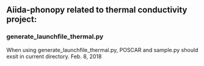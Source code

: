 ## Aiida-phonopy related to thermal conductivity project:
### generate_launchfile_thermal.py
When using generate_launchfile_thermal.py, POSCAR and sample.py should exsit in current directory.
Feb. 8, 2018
